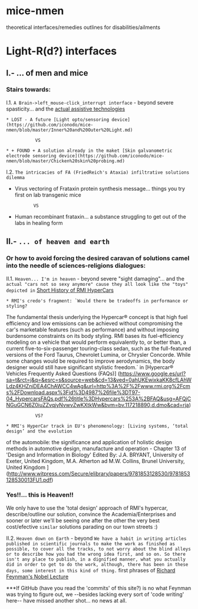 # mice-nmen
theoretical interfaces/remedies outlines for disabilities/ailments

# Light-R(d?) interfaces

## I.- ... of men and mice
### Stairs towards:

I.1. `A Brain->left_mouse-click_interrupt interface` - beyond severe spasticity... and the [actual assistive technologies](https://github.com/iconodo/mice-nmen/blob/master/A%20devices%20review.md)

    * LOST - A future [Light opto/sensoring device](https://github.com/iconodo/mice-nmen/blob/master/Inner%20and%20Outer%20Light.md)
    
               VS
               
    * + FOUND + A solution already in the maket [Skin galvanometric electrode sensoring device](https://github.com/iconodo/mice-nmen/blob/master/Chicken%20skin%20probing.md)
    
I.2. `The intricacies of FA (FriedReich's Ataxia) infiltrative solutions dilemma`

   * Virus vectoring of Frataxin protein synthesis message... things you try first on lab transgenic mice
   
                VS
   
   * Human recombinant frataxin... a substance struggling to get out of the labs in healing form  
     
## II.- `... of heaven and earth`
### Or how to avoid forcing the desired caravan of solutions camel into the needle of sciences-religions dialogues:

II.1. `Heaven... I'm in heaven` - beyond severe "sight damaging"... and the `actual "cars not so sexy anymore" cause they all look like the "toys" depicted in` [Short History of RMI HyperCars](http://www.autoblog.com/2007/01/05/a-short-history-of-the-rmi-hypercar-ultralight-vehicle-concept/)

    * RMI's credo's fragment: `Would there be tradeoffs in performance or styling?
The fundamental thesis underlying the Hypercar® concept is that high fuel efficiency and low emissions
can be achieved without compromising the car's marketable features (such as performance) and without
imposing burdensome constraints on its body styling. RMI bases its fuel-efficiency modeling on a vehicle
that would perform equivalently to, or better than, a current five-to-six-passenger touring-class sedan, such
as the full-featured versions of the Ford Taurus, Chevrolet Lumina, or Chrysler Concorde.
While some changes would be required to improve aerodynamics, the body designer would still have
significant stylistic freedom.` in [Hypercar® Vehicles
Frequently Asked Questions (FAQs)] (https://www.google.es/url?sa=t&rct=j&q=&esrc=s&source=web&cd=13&ved=0ahUKEwixkaKK8cfLAhWLdz4KHZniDEA4ChAWCC4wAg&url=http%3A%2F%2Fwww.rmi.org%2Fcms%2FDownload.aspx%3Fid%3D4987%26file%3DT97-04_HypercarsFAQs.pdf%26title%3DHypercars%253A%2BFAQ&usg=AFQjCNGuGCN6Z0iuZZvqjyNvwvZwKXtkWw&bvm=bv.117218890,d.dmo&cad=rja)
    
               VS?
               
    * RMI's HyperCar track in EU's phenomenology: [Living systems, ‘total design’ and the evolution
of the automobile: the significance and application
of holistic design methods in automotive design,
manufacture and operation - Chapter 13 of 'Design and Information in Biology' Edited By: J.A. BRYANT, University of Exeter, United Kingdom, M.A. Atherton ad M.W. Collins, Brunel University, United Kingdom
](http://www.witpress.com/Secure/elibrary/papers/9781853128530/9781853128530013FU1.pdf)

### Yes!!... this is Heaven!!
We only have to use the 'total design' approach of RMI's hypercar, describe/outline our solution, convince the Academia/Enterprises and sooner or later we'll be seeing one after the other the very best cost/efective `similar` solutions parading on our town streets :) 

II.2. `Heaven down on Earth` - beyond  `We have a habit in writing articles published in scientific journals to make the work as finished as possible, to cover all the tracks, to not worry about the blind alleys or to describe how you had the wrong idea first, and so on. So there isn't any place to publish, in a dignified manner, what you actually did in order to get to do the work, although, there has been in these days, some interest in this kind of thing.` first phrases of [Richard Feynman's Nobel Lecture](http://www.nobelprize.org/nobel_prizes/physics/laureates/1965/feynman-lecture.html)

***If GitHub (have you read the 'commits' of this site?) is no what Feynman was trying to figure out, we --besides lacking every sort of 'code writing' here-- have missed another shot... no news at all.
